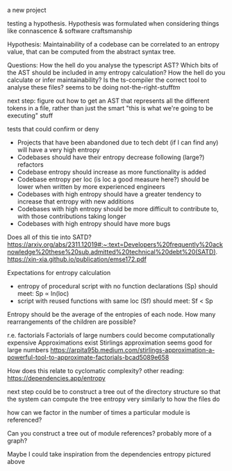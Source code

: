 a new project

testing a hypothesis.
Hypothesis was formulated when considering things like connascence & software craftsmanship

Hypothesis: Maintainability of a codebase can be correlated to an entropy value, that can be computed from the abstract syntax tree.

Questions:
How the hell do you analyse the typescript AST?
Which bits of the AST should be included in amy entropy calculation?
How the hell do you calculate or infer maintainability?
Is the ts-compiler the correct tool to analyse these files? seems to be doing not-the-right-stuff*tm*

next step: figure out how to get an AST that represents all the different tokens in a file, rather than just the smart "this is what we're going to be executing" stuff

tests that could confirm or deny

- Projects that have been abandoned due to tech debt (if I can find any) will have a very high entropy
- Codebases should have their entropy decrease following (large?) refactors
- Codebase entropy should increase as more functionality is added
- Codebase entropy per loc (is loc a good measure here?) should be lower when written by more experienced engineers
- Codebases with high entropy should have a greater tendency to increase that entropy with new additions
- Codebases with high entropy should be more difficult to contribute to, with those contributions taking longer
- Codebases with high entropy should have more bugs

Does all of this tie into SATD?
https://arxiv.org/abs/2311.12019#:~:text=Developers%20frequently%20acknowledge%20these%20sub,admitted%20technical%20debt%20(SATD).
https://xin-xia.github.io/publication/emse172.pdf

Expectations for entropy calculation

- entropy of procedural script with no function declarations (Sp) should meet: Sp ∝ ln(loc)
- script with reused functions with same loc (Sf) should meet: Sf < Sp

Entropy should be the average of the entropies of each node. How many rearrangements of the children are possible?

r.e. factorials
Factorials of large numbers could become computationally expensive
Approximations exist
Stirlings approximation seems good for large numbers
https://arpita95b.medium.com/stirlings-approximation-a-powerful-tool-to-approximate-factorials-bcad5089e658

How does this relate to cyclomatic complexity?
other reading:
https://dependencies.app/entropy

next step could be to construct a tree out of the directory structure so that the system can compute the tree entropy very similarly to how the files do

how can we factor in the number of times a particular module is referenced?

Can you construct a tree out of module references? probably more of a graph?

Maybe I could take inspiration from the dependencies entropy pictured above
